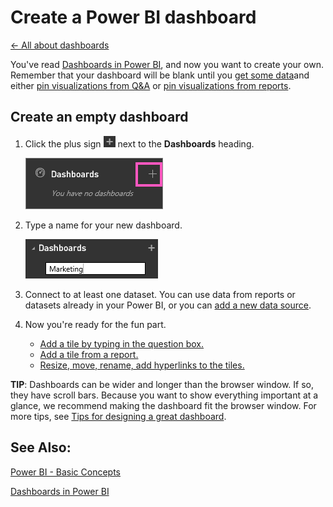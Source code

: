 <properties 
   pageTitle="Create a Power BI dashboard"
   description="Create a Power BI dashboard"
   services="powerbi" 
   documentationCenter="" 
   authors="v-anpasi" 
   manager="mblythe" 
   editor=""
   tags=""/>
 
<tags
   ms.service="powerbi"
   ms.devlang="NA"
   ms.topic="article"
   ms.tgt_pltfrm="NA"
   ms.workload="powerbi"
   ms.date="06/18/2015"
   ms.author="v-anpasi"/>
# Create a Power BI dashboard

[← All about dashboards](https://support.powerbi.com/knowledgebase/topics/65158-all-about-dashboards)

You've read [Dashboards in Power BI](http://support.powerbi.com/knowledgebase/articles/424868-dashboards-in-power-bi), and now you want to create your own. Remember that your dashboard will be blank until you [get some data](http://support.powerbi.com/knowledgebase/articles/434354-get-data)and either [pin visualizations from Q&A](http://support.powerbi.com/knowledgebase/articles/424874-pin-a-tile-to-a-dashboard-from-the-question-box) or [pin visualizations from reports](http://support.powerbi.com/knowledgebase/articles/430323-pin-a-tile-to-a-dashboard-from-a-report).

## Create an empty dashboard

1. Click the plus sign ![](media/powerbi-service-create-a-dashboard/PBI_PlusIcon.png) next to the **Dashboards** heading.

	![](media/powerbi-service-create-a-dashboard/dashboard.png)

2. Type a name for your new dashboard.

	![](media/powerbi-service-create-a-dashboard/PBI_CreateDashNewName.png)

3.  Connect to at least one dataset. You can use data from reports or datasets already in your Power BI, or you can [add a new data source](http://support.powerbi.com/knowledgebase/articles/434354-get-data).

4.  Now you're ready for the fun part.

	-   [Add a tile by typing in the question box.](http://support.powerbi.com/knowledgebase/articles/424874-add-a-tile-to-a-dashboard-from-q-a)
	-   [Add a tile from a report.](http://support.powerbi.com/knowledgebase/articles/430323-add-a-tile-to-a-dashboard-from-a-report)
	-   [Resize, move, rename, add hyperlinks to the tiles.](http://support.powerbi.com/knowledgebase/articles/424878-edit-a-tile-resize-move-rename-delete)

**TIP**: Dashboards can be wider and longer than the browser window. If so, they have scroll bars. Because you want to show everything important at a glance, we recommend making the dashboard fit the browser window. For more tips, see [Tips for designing a great dashboard](http://support.powerbi.com/knowledgebase/articles/433616-tips-for-designing-a-great-dashboard).

## See Also:

[Power BI - Basic Concepts](http://support.powerbi.com/knowledgebase/articles/487029-power-bi-preview-basic-concepts)

[Dashboards in Power BI](http://support.powerbi.com/knowledgebase/articles/424868-dashboards-in-power-bi)


